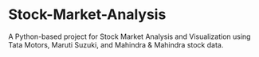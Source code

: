 # Stock-Market-Analysis
 A Python-based project for Stock Market Analysis and Visualization using Tata Motors,  Maruti Suzuki, and Mahindra &amp; Mahindra stock data.
